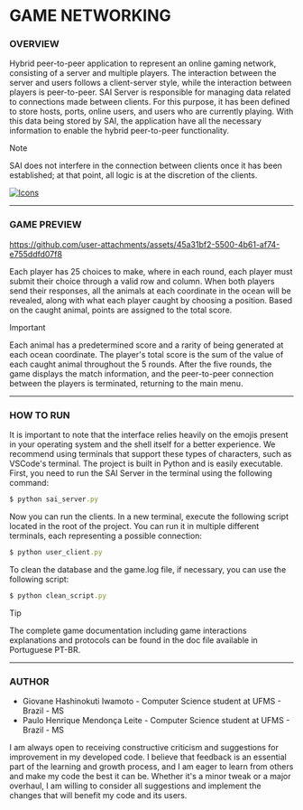 # GAME NETWORKING

### **OVERVIEW**

Hybrid peer-to-peer application to represent an online gaming network, consisting of a server and multiple players. The interaction between the server and users follows a client-server style, while the interaction between players is peer-to-peer. SAI Server is responsible for managing data related to connections made between clients. For this purpose, it has been defined to store hosts, ports, online users, and users who are currently playing. With this data being stored by SAI, the application have all the necessary information to enable the hybrid peer-to-peer functionality.

> [!NOTE]
> SAI does not interfere in the connection between clients once it has been established; at that point, all logic is at the discretion of the clients.

[![Icons](https://skillicons.dev/icons?i=py,powershell,vscode&theme=dark)](https://skillicons.dev)

---

### **GAME PREVIEW**

https://github.com/user-attachments/assets/45a31bf2-5500-4b61-af74-e755ddfd07f8

Each player has 25 choices to make, where in each round, each player must submit their choice through a valid row and column. When both players send their responses, all the animals at each coordinate in the ocean will be revealed, along with what each player caught by choosing a position. Based on the caught animal, points are assigned to the total score.

> [!IMPORTANT]
> Each animal has a predetermined score and a rarity of being generated at each ocean coordinate. The player's total score is the sum of the value of each caught animal throughout the 5 rounds. After the five rounds, the game displays the match information, and the peer-to-peer connection between the players is terminated, returning to the main menu.

---

### **HOW TO RUN**

It is important to note that the interface relies heavily on the emojis present in your operating system and the shell itself for a better experience. We recommend using terminals that support these types of characters, such as VSCode's terminal. The project is built in Python and is easily executable. First, you need to run the SAI Server in the terminal using the following command:

```ruby
$ python sai_server.py
```

Now you can run the clients. In a new terminal, execute the following script located in the root of the project. You can run it in multiple different terminals, each representing a possible connection:

```ruby
$ python user_client.py
```

To clean the database and the game.log file, if necessary, you can use the following script:

```ruby
$ python clean_script.py
```

> [!TIP]
> The complete game documentation including game interactions explanations and protocols can be found in the doc file available in Portuguese PT-BR.

---

### **AUTHOR**

- Giovane Hashinokuti Iwamoto - Computer Science student at UFMS - Brazil - MS
- Paulo Henrique Mendonça Leite - Computer Science student at UFMS - Brazil - MS

I am always open to receiving constructive criticism and suggestions for improvement in my developed code. I believe that feedback is an essential part of the learning and growth process, and I am eager to learn from others and make my code the best it can be. Whether it's a minor tweak or a major overhaul, I am willing to consider all suggestions and implement the changes that will benefit my code and its users.
